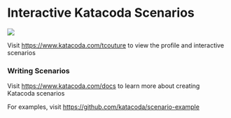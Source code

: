 # Interactive Katacoda Scenarios

[![](http://shields.katacoda.com/katacoda/tcouture/count.svg)](https://www.katacoda.com/tcouture "Get your profile on Katacoda.com")

Visit https://www.katacoda.com/tcouture to view the profile and interactive scenarios

### Writing Scenarios
Visit https://www.katacoda.com/docs to learn more about creating Katacoda scenarios

For examples, visit https://github.com/katacoda/scenario-example
